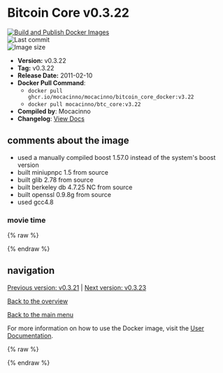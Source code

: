 # Bitcoin Core v0.3.22

[![Build and Publish Docker Images](https://github.com/mocacinno/bitcoin_core_docker/actions/workflows/build-and-publish.yml/badge.svg?branch=v3.22)](https://github.com/mocacinno/bitcoin_core_docker/actions/workflows/build-and-publish.yml)  
![Last commit](https://badgen.net/github/last-commit/mocacinno/bitcoin_core_docker/v3.22)  
![Image size](https://badgen.net/docker/size/mocacinno/btc_core/v3.22?color=green)  

- **Version:** v0.3.22
- **Tag:** v0.3.22
- **Release Date:** 2011-02-10
- **Docker Pull Command**:
  - `docker pull ghcr.io/mocacinno/mocacinno/bitcoin_core_docker:v3.22`
  - `docker pull mocacinno/btc_core:v3.22`
- **Compiled by**: Mocacinno
- **Changelog**: [View Docs](https://github.com/bitcoin/bitcoin/tree/v0.3.22/doc)

## comments about the image

- used a manually compiled boost 1.57.0 instead of the system's boost version
- built miniupnpc 1.5 from source
- built glib 2.78 from source
- built berkeley db 4.7.25 NC from source
- built openssl 0.9.8g from source
- used gcc4.8

### movie time

{% raw %}
<link rel="stylesheet" href="https://mocacinno.com/asciinema-player.css">
   <div id="fullnode"></div>
   <script src="https://mocacinno.com/asciinema-player.min.js"></script>
   <script>
      AsciinemaPlayer.create('./casts/v0.3.22.cast', document.getElementById('fullnode'));
   </script>
{% endraw %}

## navigation

[Previous version: v0.3.21](./v3.21.md) | [Next version: v0.3.23](./v3.23.md)

[Back to the overview](./Readme.md)

[Back to the main menu](../Readme.md)

For more information on how to use the Docker image, visit the [User Documentation](../userdocs/Readme.md).

<!-- Google tag (gtag.js) -->
{% raw %}
<script async src="https://www.googletagmanager.com/gtag/js?id=G-BPC6NC6FF9"></script>
<script>
  window.dataLayer = window.dataLayer || [];
  function gtag(){dataLayer.push(arguments);}
  gtag('js', new Date());
  gtag('config', 'G-BPC6NC6FF9');
</script>
{% endraw %}

